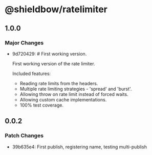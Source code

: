 # @shieldbow/ratelimiter

## 1.0.0

### Major Changes

- 9d720429: # First working version.

  First working version of the rate limiter.

  Included features:

  - Reading rate limits from the headers.
  - Multiple rate limiting strategies - 'spread' and 'burst'.
  - Allowing throw on rate limit instead of forced waits.
  - Allowing custom cache implementations.
  - 100% test coverage.

## 0.0.2

### Patch Changes

- 39b635e4: First publish, registering name, testing multi-publish
